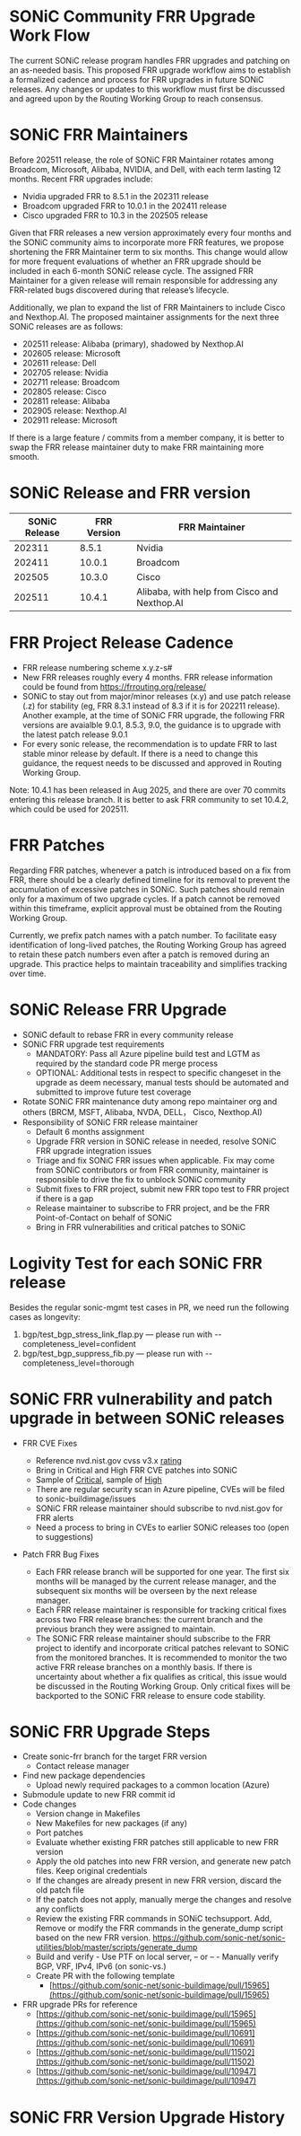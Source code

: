 # **SONiC Community FRR Upgrade Work Flow**

The current SONiC release program handles FRR upgrades and patching on an as-needed basis. This proposed FRR upgrade workflow aims to establish a formalized cadence and process for FRR upgrades in future SONiC releases. Any changes or updates to this workflow must first be discussed and agreed upon by the Routing Working Group to reach consensus.

# SONiC FRR Maintainers
Before 202511 release, the role of SONiC FRR Maintainer rotates among Broadcom, Microsoft, Alibaba, NVIDIA, and Dell, with each term lasting 12 months. Recent FRR upgrades include:

* Nvidia upgraded FRR to 8.5.1 in the 202311 release
* Broadcom upgraded FRR to 10.0.1 in the 202411 release
* Cisco upgraded FRR to 10.3 in the 202505 release

Given that FRR releases a new version approximately every four months and the SONiC community aims to incorporate more FRR features, we propose shortening the FRR Maintainer term to six months. This change would allow for more frequent evaluations of whether an FRR upgrade should be included in each 6-month SONiC release cycle. The assigned FRR Maintainer for a given release will remain responsible for addressing any FRR-related bugs discovered during that release’s lifecycle.

Additionally, we plan to expand the list of FRR Maintainers to include Cisco and Nexthop.AI. The proposed maintainer assignments for the next three SONiC releases are as follows:

* 202511 release: Alibaba (primary), shadowed by Nexthop.AI
* 202605 release: Microsoft
* 202611 release: Dell
* 202705 release: Nvidia
* 202711 release: Broadcom
* 202805 release: Cisco
* 202811 release: Alibaba
* 202905 release: Nexthop.AI
* 202911 release: Microsoft

If there is a large feature / commits from a member company, it is better to swap the FRR release maintainer duty to make FRR maintaining more smooth.

# SONiC Release and FRR version
| SONiC Release | FRR Version | FRR Maintainer |
---------------|-------------|--------------|
| 202311 | 8.5.1 | Nvidia |
| 202411 | 10.0.1 | Broadcom |
| 202505 | 10.3.0 | Cisco |
| 202511 | 10.4.1 | Alibaba, with help from Cisco and Nexthop.AI |

# FRR Project Release Cadence
-  FRR release numbering scheme x.y.z-s#
-  New FRR releases roughly every 4 months. FRR release information could be found from https://frrouting.org/release/
-  SONiC to stay out from major/minor releases (x.y) and use patch release (.z) for stability (eg, FRR 8.3.1 instead of 8.3 if it is for 202211 release). Another example, at the time of SONiC FRR upgrade, the following FRR versions are avaialble 9.0.1, 8.5.3, 9.0, the guidance is to upgrade with the latest patch release 9.0.1
-  For every sonic release, the recommendation is to update FRR to last stable minor release by default. If there is a need to change this guidance, the request needs to be discussed and approved in Routing Working Group.

  Note: 10.4.1 has been released in Aug 2025, and there are over 70 commits entering this release branch. It is better to ask FRR community to set 10.4.2, which could be used for 202511.

# FRR Patches
Regarding FRR patches, whenever a patch is introduced based on a fix from FRR, there should be a clearly defined timeline for its removal to prevent the accumulation of excessive patches in SONiC. Such patches should remain only for a maximum of two upgrade cycles. If a patch cannot be removed within this timeframe, explicit approval must be obtained from the Routing Working Group.

Currently, we prefix patch names with a patch number. To facilitate easy identification of long-lived patches, the Routing Working Group has agreed to retain these patch numbers even after a patch is removed during an upgrade. This practice helps to maintain traceability and simplifies tracking over time.


# SONiC Release FRR Upgrade
-   SONiC default to rebase FRR in every community release
-   SONiC FRR upgrade test requirements
	-   MANDATORY: Pass all Azure pipeline build test and LGTM as required by the standard code PR merge process
  	-   OPTIONAL: Additional tests in respect to specific changeset in the upgrade as deem necessary, manual tests should be automated and submitted to improve future test coverage
-   Rotate SONiC FRR maintenance duty among repo maintainer org and others (BRCM, MSFT, Alibaba, NVDA, DELL， Cisco, Nexthop.AI)
-   Responsibility of SONiC FRR release maintainer
	-   Default 6 months assignment
	-   Upgrade FRR version in SONiC release in needed, resolve SONiC FRR upgrade integration issues
	-   Triage and fix SONiC FRR issues when applicable. Fix may come from SONiC contributors or from FRR community, maintainer is responsible to drive the fix to unblock SONiC community
	-   Submit fixes to FRR project, submit new FRR topo test to FRR project if there is a gap
	-   Release maintainer to subscribe to FRR project, and be the FRR Point-of-Contact on behalf of SONiC
	-   Bring in FRR vulnerabilities and critical patches to SONiC

# Logivity Test for each SONiC FRR release
Besides the regular sonic-mgmt test cases in PR, we need run the following cases as longevity:

1. bgp/test_bgp_stress_link_flap.py — please run with --completeness_level=confident
2. bgp/test_bgp_suppress_fib.py — please run with --completeness_level=thorough

# SONiC FRR vulnerability and patch upgrade in between SONiC releases

-   FRR CVE Fixes
	-   Reference nvd.nist.gov cvss v3.x [rating](https://nvd.nist.gov/vuln-metrics/cvss#)
	-   Bring in Critical and High FRR CVE patches into SONiC
	-   Sample of [Critical](https://nvd.nist.gov/vuln/search/results?form_type=Advanced&results_type=overview&search_type=all&isCpeNameSearch=false&cpe_vendor=cpe%3A%2F%3Afrrouting&cpe_product=cpe%3A%2F%3A%3Afrrouting&cvss_version=3&cvss_v3_severity=CRITICAL), sample of [High](https://nvd.nist.gov/vuln/search/results?form_type=Advanced&results_type=overview&search_type=all&isCpeNameSearch=false&cpe_vendor=cpe%3A%2F%3Afrrouting&cpe_product=cpe%3A%2F%3A%3Afrrouting&cvss_version=3&cvss_v3_severity=HIGH)
	-   There are regular security scan in Azure pipeline, CVEs will be filed to sonic-buildimage/issues
	-   SONiC FRR release maintainer should subscribe to nvd.nist.gov for FRR alerts
	-   Need a process to bring in CVEs to earlier SONiC releases too (open to suggestions)

-   Patch FRR Bug Fixes
	-  Each FRR release branch will be supported for one year. The first six months will be managed by the current release manager, and the subsequent six months will be overseen by the next release manager.
	-  Each FRR release maintainer is responsible for tracking critical fixes across two FRR release branches: the current branch and the previous branch they were assigned to maintain.
	-  The SONiC FRR release maintainer should subscribe to the FRR project to identify and incorporate critical patches relevant to SONiC from the monitored branches. It is recommended to monitor the two active FRR release branches on a monthly basis. If there is uncertainty about whether a fix qualifies as critical, this issue would be discussed in the Routing Working Group. Only critical fixes will be backported to the SONiC FRR release to ensure code stability.

# SONiC FRR Upgrade Steps
-   Create sonic-frr branch for the target FRR version
	-   Contact release manager
-   Find new package dependencies
	-   Upload newly required packages to a common location (Azure)
-   Submodule update to new FRR commit id
-   Code changes
    -   Version change in Makefiles
    -   New Makefiles for new packages (if any)
    -   Port patches
	-   Evaluate whether existing FRR patches still applicable to new FRR version
	-   Apply the old patches into new FRR version, and generate new patch files. Keep original credentials
	-   If the changes are already present in new FRR version, discard the old patch file
	-   If the patch does not apply, manually merge the changes and resolve any conflicts
    -    Review the existing FRR commands in SONiC techsupport. Add, Remove or modify the FRR commands in the generate_dump script based on the new FRR version. https://github.com/sonic-net/sonic-utilities/blob/master/scripts/generate_dump
    -    Build and verify
	    -   Use PTF on local server, – or –
	    -   Manually verify BGP, VRF, IPv4, IPv6 (on sonic-vs.)
    -   Create PR with the following template
		- [https://github.com/sonic-net/sonic-buildimage/pull/15965](https://github.com/sonic-net/sonic-buildimage/pull/15965)
-   FRR upgrade PRs for reference
    - [https://github.com/sonic-net/sonic-buildimage/pull/15965](https://github.com/sonic-net/sonic-buildimage/pull/15965)
    - [https://github.com/sonic-net/sonic-buildimage/pull/10691](https://github.com/sonic-net/sonic-buildimage/pull/10691)
    - [https://github.com/sonic-net/sonic-buildimage/pull/11502](https://github.com/sonic-net/sonic-buildimage/pull/11502)
    - [https://github.com/sonic-net/sonic-buildimage/pull/10947](https://github.com/sonic-net/sonic-buildimage/pull/10947)

# SONiC FRR Version Upgrade History

<p align=center>
<img src="frr.png" alt="">
</p>
